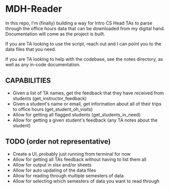 # MDH-Reader

In this repo, I'm (finally) building a way for Intro CS Head TAs to parse through the office hours data that can be downloaded from my digital hand. Documentation will come as the project is built.

If you are TA looking to use the script, reach out and I can point you to the data files that you need.

If you are TA looking to help with the codebase, see the notes directory, as well as any in-code documentation.

## CAPABILITIES

- Given a list of TA names, get the feedback that they have received from students (get_instructor_feedback)
- Given a student's name or email, get information about all of their trips to office hours (get_student_oh_visits)
- Allow for getting all flagged students (get_students_in_need)
- Allow for getting a given student's feedback (any TA notes about the student)

## TODO (order not representative)

- Create a UI, probably just running from terminal for now
- Allow for getting all TAs feedback without having to list them all
- Allow for output in xlsx and/or sheets
- Allow for auto updating of the data files
- Allow for reading through multiple semesters of data 
- Allow for selecting which semesters of data you want to read through
